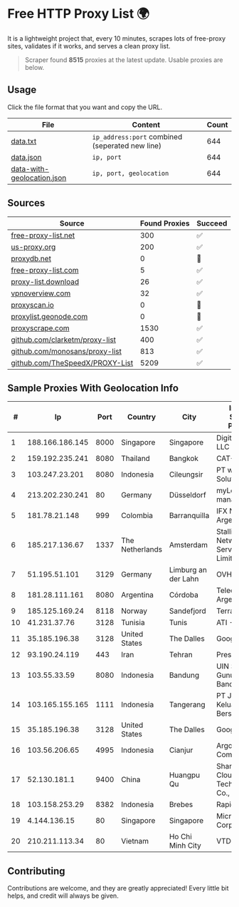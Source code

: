 
# Free HTTP Proxy List 🌍

It is a lightweight project that, every 10 minutes, scrapes lots of free-proxy sites, validates if it works, and serves a clean proxy list.


> Scraper found **8515** proxies at the latest update. Usable proxies are below.

## Usage

Click the file format that you want and copy the URL.


|File|Content|Count|
|----|-------|-----|
|[data.txt](https://raw.githubusercontent.com/themiralay/Proxy-List-World/master/data.txt)|`ip_address:port` combined (seperated new line)|644|
|[data.json](https://raw.githubusercontent.com/themiralay/Proxy-List-World/master/data.json)|`ip, port`|644|
|[data-with-geolocation.json](https://raw.githubusercontent.com/themiralay/Proxy-List-World/master/data-with-geolocation.json)|`ip, port, geolocation`|644|

## Sources

|Source|Found Proxies|Succeed|
|------|-------------|-------|
|[free-proxy-list.net](https://free-proxy-list.net)|300|✅|
|[us-proxy.org](https://www.us-proxy.org)|200|✅|
|[proxydb.net](http://proxydb.net)|0|🚫|
|[free-proxy-list.com](https://free-proxy-list.com/?page=&port=&type%5B%5D=http&type%5B%5D=https&up_time=0&search=Search)|5|✅|
|[proxy-list.download](https://www.proxy-list.download/HTTP)|26|✅|
|[vpnoverview.com](https://vpnoverview.com/privacy/anonymous-browsing/free-proxy-servers)|32|✅|
|[proxyscan.io](https://www.proxyscan.io)|0|🚫|
|[proxylist.geonode.com](https://proxylist.geonode.com/api/proxy-list?limit=300&page=1&sort_by=lastChecked&sort_type=desc&protocols=http,https)|0|🚫|
|[proxyscrape.com](https://api.proxyscrape.com/v2/?request=displayproxies&protocol=http&timeout=10000&country=all&ssl=all&anonymity=all)|1530|✅|
|[github.com/clarketm/proxy-list](https://raw.githubusercontent.com/clarketm/proxy-list/master/proxy-list-raw.txt)|400|✅|
|[github.com/monosans/proxy-list](https://raw.githubusercontent.com/monosans/proxy-list/main/proxies/http.txt)|813|✅|
|[github.com/TheSpeedX/PROXY-List](https://raw.githubusercontent.com/TheSpeedX/PROXY-List/master/http.txt)|5209|✅|


## Sample Proxies With Geolocation Info

|#|Ip|Port|Country|City|Internet Service Provider|
|-|--|----|-------|----|-------------------------|
|1|188.166.186.145|8000|Singapore|Singapore|DigitalOcean, LLC|
|2|159.192.235.241|8080|Thailand|Bangkok|CAT-BB|
|3|103.247.23.201|8080|Indonesia|Cileungsir|PT wifian Solution|
|4|213.202.230.241|80|Germany|Düsseldorf|myLoc managed IT AG|
|5|181.78.21.148|999|Colombia|Barranquilla|IFX Networks Argentina S.R.L|
|6|185.217.136.67|1337|The Netherlands|Amsterdam|Stallion Network Services Limited|
|7|51.195.51.101|3129|Germany|Limburg an der Lahn|OVH SAS|
|8|181.28.111.161|8080|Argentina|Córdoba|Telecom Argentina S.A|
|9|185.125.169.24|8118|Norway|Sandefjord|TerraHost AS|
|10|41.231.37.76|3128|Tunisia|Tunis|ATI - ISP|
|11|35.185.196.38|3128|United States|The Dalles|Google LLC|
|12|93.190.24.119|443|Iran|Tehran|Press TV|
|13|103.55.33.59|8080|Indonesia|Bandung|UIN Sunan Gunung Djati Bandung|
|14|103.165.155.165|1111|Indonesia|Tangerang|PT Jaringan Keluarga Bersama|
|15|35.185.196.38|3128|United States|The Dalles|Google LLC|
|16|103.56.206.65|4995|Indonesia|Cianjur|Argon Data Communication|
|17|52.130.181.1|9400|China|Huangpu Qu|Shanghai Blue Cloud Technology Co., Ltd|
|18|103.158.253.29|8382|Indonesia|Brebes|Rapid Network|
|19|4.144.136.15|80|Singapore|Singapore|Microsoft Corporation|
|20|210.211.113.34|80|Vietnam|Ho Chi Minh City|VTDC|



## Contributing

Contributions are welcome, and they are greatly appreciated! Every
little bit helps, and credit will always be given.

